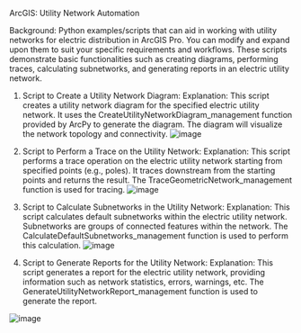 ArcGIS: Utility Network Automation

Background:
 Python examples/scripts that can aid in working with utility networks for electric distribution in ArcGIS Pro. You can modify and expand upon them to suit your specific requirements and workflows. These scripts demonstrate basic functionalities such as creating diagrams, performing traces, calculating subnetworks, and generating reports in an electric utility network.
 
1) Script to Create a Utility Network Diagram:
Explanation: This script creates a utility network diagram for the specified electric utility network. It uses the CreateUtilityNetworkDiagram_management function provided by ArcPy to generate the diagram. The diagram will visualize the network topology and connectivity.
![image](https://github.com/allenaguas/GIS/assets/79226456/23b4cd1d-b08a-4316-9c05-405e9f4af59f)




3) Script to Perform a Trace on the Utility Network:
Explanation: This script performs a trace operation on the electric utility network starting from specified points (e.g., poles). It traces downstream from the starting points and returns the result. The TraceGeometricNetwork_management function is used for tracing.
![image](https://github.com/allenaguas/GIS/assets/79226456/4cb9106a-b283-4cdb-8a5c-8bdfe306355d)




4) Script to Calculate Subnetworks in the Utility Network:
Explanation: This script calculates default subnetworks within the electric utility network. Subnetworks are groups of connected features within the network. The CalculateDefaultSubnetworks_management function is used to perform this calculation.
![image](https://github.com/allenaguas/GIS/assets/79226456/8a892b03-470f-4b54-a69a-55956994a359)



5) Script to Generate Reports for the Utility Network:
Explanation: This script generates a report for the electric utility network, providing information such as network statistics, errors, warnings, etc. The GenerateUtilityNetworkReport_management function is used to generate the report.

![image](https://github.com/allenaguas/GIS/assets/79226456/d9b29160-0dcd-404e-9ce5-a46f7073a0b9)
